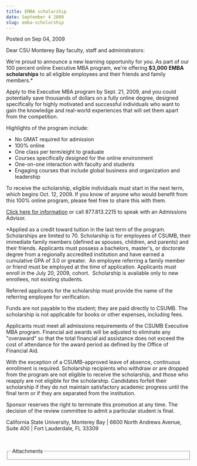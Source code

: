 ```yaml
---
title: EMBA scholarship
date: September 4 2009
slug: emba-scholarship
---
```


 
<span class="date">Posted on Sep 04, 2009 </span>
<p>Dear CSU Monterey Bay faculty, staff and administrators:</p>
<p>
  We&apos;re proud to announce a new learning opportunity for you. As part of
  our 100 percent online Executive MBA program, we&apos;re offering
  <strong>$3,000</strong> <strong>E</strong><strong>MBA</strong>
  <strong>s</strong><strong>cholarship</strong><strong>s</strong> to all
  eligible employees and their friends and family members.*
</p>
<p>
  Apply to the Executive MBA program by Sept. 21, 2009, and you could
  potentially save thousands of dollars on a fully online degree, designed
  specifically for highly motivated and successful individuals who want to gain
  the knowledge and real-world experiences that will set them apart from the
  competition.
</p>
<p>Highlights of the program include:</p>
<ul>
  <li>No GMAT required for admission</li>
  <li>100% online</li>
  <li>One class per term/eight to graduate</li>
  <li>Courses specifically designed for the online environment</li>
  <li>One-on-one interaction with faculty and students</li>
  <li>
    Engaging courses that include global business and organization and
    leadership
  </li>
</ul>
<p>
  To receive the scholarship, eligible individuals must start in the next term,
  which begins Oct. 12, 2009. If you know of anyone who would benefit from this
  100% online program, please feel free to share this with them.
</p>
<p>
  <a href="https://emba.csumb.edu/index.aspx" rel="nofollow"
    >Click here for information</a
  >
  or call 877.813.2215 to speak with an Admissions Advisor.
</p>
<p>
  *Applied as a credit toward tuition in the last term of the program.
  Scholarships are limited to 70. Scholarship is for employees of CSUMB, their
  immediate family members (defined as spouses, children, and parents) and their
  friends. Applicants must possess a bachelors, master&apos;s, or doctorate
  degree from a regionally accredited institution and have earned a cumulative
  GPA of 3.0 or greater.&#xA0; An employee referring a family member or friend
  must be employed at the time of application. Applicants must enroll in the
  July 20, 2009, cohort.&#xA0; Scholarship is available only to new enrollees,
  not existing students.&#xA0;
</p>
<p>
  Referred applicants for the scholarship must provide the name of the referring
  employee for verification.
</p>
<p>
  Funds are not payable to the student; they are paid directly to CSUMB. The
  scholarship is not applicable for books or other expenses, including
  fees.&#xA0;
</p>
<p>
  Applicants must meet all admissions requirements of the CSUMB Executive MBA
  program. Financial aid awards will be adjusted to eliminate any
  &quot;overaward&quot; so that the total financial aid assistance does not
  exceed the cost of attendance for the award period as defined by the Office of
  Financial Aid.&#xA0;
</p>
<p>
  With the exception of a CSUMB-approved leave of absence, continuous enrollment
  is required.&#xA0;Scholarship recipients who withdraw or are dropped from the
  program are not eligible to receive the scholarship, and those who reapply are
  not eligible for the scholarship. Candidates forfeit their scholarship if they
  do not maintain satisfactory academic progress until the final term or if they
  are separated from the institution.&#xA0;
</p>
<p>
  Sponsor reserves the right to terminate this promotion at any time.&#xA0;The
  decision of the review committee to admit a particular student is final.&#xA0;
</p>
<p>
  California State University, Monterey Bay | 6600 North Andrews Avenue, Suite
  400 | Fort Lauderdale, FL 33309
</p>
<p>&#xA0;</p>
<fieldset class="fieldgroup group-attachments">
  <legend>Attachments</legend>
  <div class="field field-type-emvideo field-field-attach-video">
    <div class="field-items">
      <div class="field-item odd">
        <div class="emvideo emvideo-video emvideo-" />
      </div>
    </div>
  </div>
</fieldset>
 
